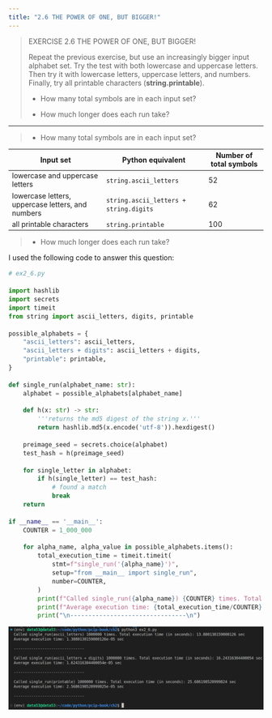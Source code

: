 ```yaml
---
title: "2.6 THE POWER OF ONE, BUT BIGGER!"
---
```


> EXERCISE 2.6 THE POWER OF ONE, BUT BIGGER!
> 
> Repeat the previous exercise, but use an increasingly bigger input 
> alphabet set. Try the test with both lowercase and uppercase letters. Then 
> try it with lowercase letters, uppercase letters, and numbers. Finally, try 
> all printable characters (**string.printable**). 
> 
> * How many total symbols are in each input set?
>  
> * How much longer does each run take? 

--------------------------------

> * How many total symbols are in each input set?

|Input set|Python equivalent|Number of total symbols|
|---------|-----------------|-----------------------|
|lowercase and uppercase letters|`string.ascii_letters`|52|
|lowercase letters, uppercase letters, and numbers|`string.ascii_letters + string.digits`|62|
|all printable characters|`string.printable`|100|

> * How much longer does each run take? 

I used the following code to answer this question: 

```python
# ex2_6.py 

import hashlib
import secrets
import timeit
from string import ascii_letters, digits, printable

possible_alphabets = {
    "ascii_letters": ascii_letters, 
    "ascii_letters + digits": ascii_letters + digits, 
    "printable": printable,
}

def single_run(alphabet_name: str): 
    alphabet = possible_alphabets[alphabet_name]
    
    def h(x: str) -> str:
        '''returns the md5 digest of the string x.'''
        return hashlib.md5(x.encode('utf-8')).hexdigest()

    preimage_seed = secrets.choice(alphabet)
    test_hash = h(preimage_seed)

    for single_letter in alphabet: 
        if h(single_letter) == test_hash: 
            # found a match
            break
    return 

if __name__ == '__main__':
    COUNTER = 1_000_000

    for alpha_name, alpha_value in possible_alphabets.items(): 
        total_execution_time = timeit.timeit(
            stmt=f"single_run('{alpha_name}')", 
            setup="from __main__ import single_run", 
            number=COUNTER, 
        )
        print(f"Called single_run({alpha_name}) {COUNTER} times. Total execution time (in seconds): {total_execution_time} sec")
        print(f"Average execution time: {total_execution_time/COUNTER} sec")
        print("\n--------------------------------\n")
```

<img src="ex2.6_fig1.png">